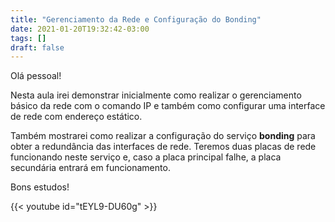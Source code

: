 ```yaml
---
title: "Gerenciamento da Rede e Configuração do Bonding"
date: 2021-01-20T19:32:42-03:00
tags: []
draft: false
---
```


Olá pessoal!

Nesta aula irei demonstrar inicialmente como realizar o gerenciamento básico da rede com o comando IP e também como configurar uma interface de rede com endereço estático.

Também mostrarei como realizar a configuração do serviço **bonding** para obter a redundância das interfaces de rede. Teremos duas placas de rede funcionando neste serviço e, caso a placa principal falhe, a placa secundária entrará em funcionamento.

Bons estudos!

{{< youtube id="tEYL9-DU60g" >}}
